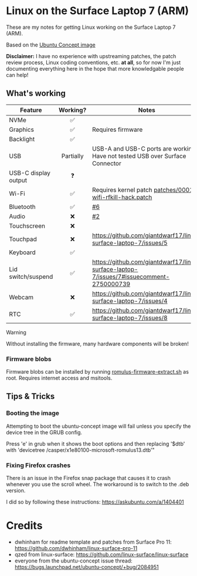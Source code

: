 # Linux on the Surface Laptop 7 (ARM)

These are my notes for getting Linux working on the Surface Laptop 7 (ARM).

Based on the [Ubuntu Concept image](https://discourse.ubuntu.com/t/ubuntu-24-10-concept-snapdragon-x-elite/48800/1)

**Disclaimer:** I have no experience with upstreaming patches, the patch review process, Linux coding conventions, etc. **at all**, so for now I'm just documenting everything here in the hope that more knowledgable people can help!

## What's working

| **Feature**               | **Working?** | **Notes**                                                                                                                                                  |
|---------------------------|:------------:|------------------------------------------------------------------------------------------------------------------------------------------------------------|
| NVMe                      |       ✅      |                                                                                                                                                            |
| Graphics                  |       ✅      | Requires firmware                                                                                          |
| Backlight                 |       ✅      |                                                                                                                                                    |
| USB                       |   Partially  | USB-A and USB-C ports are working. Have not tested USB over Surface Connector              |
| USB-C display output      |       ❓      |                                                                                                                                                            |
| Wi-Fi                     |       ✅      | Requires kernel patch [patches/0001-wifi-rfkill-hack.patch](patches/0001-wifi-rfkill-hack.patch)        |
| Bluetooth                 |       ✅      |  [#6](https://github.com/giantdwarf17/linux-surface-laptop-7/issues/6)                                                                                                                                                          |
| Audio                     |       ❌      |  [#2](https://github.com/giantdwarf17/linux-surface-laptop-7/issues/2) |
| Touchscreen               |       ❌      |                                                                                                                                                            |
| Touchpad               |       ❌      |     https://github.com/giantdwarf17/linux-surface-laptop-7/issues/5            |
| Keyboard             |       ✅      |                                                                                        |
| Lid switch/suspend        |       ✅      | https://github.com/giantdwarf17/linux-surface-laptop-7/issues/7#issuecomment-2750000739                                                                                                                                      |
| Webcam |       ❌      |     https://github.com/giantdwarf17/linux-surface-laptop-7/issues/4              |
| RTC |  ✅  | https://github.com/giantdwarf17/linux-surface-laptop-7/issues/8 |

> [!WARNING]
> Without installing the firmware, many hardware components will be broken!

### Firmware blobs

Firmware blobs can be installed by running [romulus-firmware-extract.sh](https://github.com/giantdwarf17/linux-surface-laptop-7/blob/main/romulus-firmware-extract.sh) as root. Requires internet access and msitools.

## Tips & Tricks

### Booting the image
Attempting to boot the ubuntu-concept image will fail unless you specify the device tree in the GRUB config. 

Press 'e' in grub when it shows the boot options and then replacing '$dtb' with 'devicetree /casper/x1e80100-microsoft-romulus13.dtb'"

### Fixing Firefox crashes
There is an issue in the Firefox snap package that causes it to crash whenever you use the scroll wheel. The workaround is to switch to the .deb version.

I did so by following these instructions: https://askubuntu.com/a/1404401

# Credits
* dwhinham for readme template and patches from Surface Pro 11: https://github.com/dwhinham/linux-surface-pro-11
* qzed from linux-surface: https://github.com/linux-surface/linux-surface
* everyone from the ubuntu-concept issue thread: https://bugs.launchpad.net/ubuntu-concept/+bug/2084951
